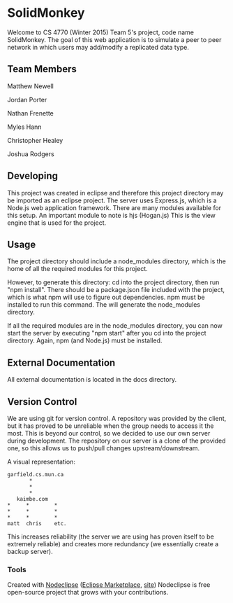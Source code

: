 

# SolidMonkey

Welcome to CS 4770 (Winter 2015) Team 5's project, code name SolidMonkey. The goal of this web application is to simulate a peer to peer network in which users may add/modify a replicated data type.

## Team Members

Matthew Newell

Jordan Porter

Nathan Frenette

Myles Hann

Christopher Healey

Joshua Rodgers

## Developing

This project was created in eclipse and therefore this project directory may be imported as an eclipse project. The server uses Express.js, which is a Node.js web application framework. There are many modules available for this setup. An important module to note is hjs (Hogan.js) This is the view engine that is used for the project.

## Usage

The project directory should include a node_modules directory, which is the home of all the required modules for this project. 

However, to generate this directory: cd into the project directory, then run "npm install". There should be a package.json file included with the project, which is what npm will use to figure out dependencies. npm must be installed to run this command. The will generate the node_modules directory.

If all the required modules are in the node_modules directory, you can now start the server by executing "npm start" after you cd into the project directory. Again, npm (and Node.js) must be installed.

## External Documentation

All external documentation is located in the docs directory.

## Version Control

We are using git for version control. A repository was provided by the client, but it has proved to be unreliable when the group needs to access it the most. This is beyond our control, so we decided to use our own server during development. The repository on our server is a clone of the provided one, so this allows us to push/pull changes upstream/downstream. 

A visual representation:

    garfield.cs.mun.ca
           *
           *
           *
       kaimbe.com
    *     *        *
    *     *        *
    *     *        *
    matt  chris    etc.
    
This increases reliability (the server we are using has proven itself to be extremely reliable) and creates more redundancy (we essentially create a backup server). 

### Tools

Created with [Nodeclipse](https://github.com/Nodeclipse/nodeclipse-1)
 ([Eclipse Marketplace](http://marketplace.eclipse.org/content/nodeclipse), [site](http://www.nodeclipse.org))
Nodeclipse is free open-source project that grows with your contributions.
